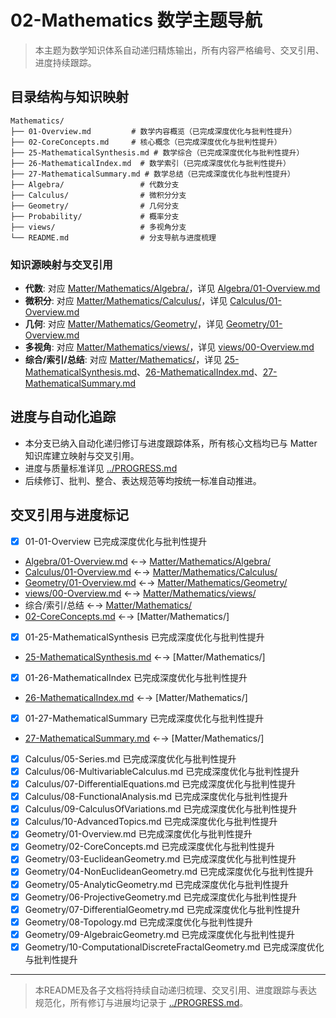 # 02-Mathematics 数学主题导航

> 本主题为数学知识体系自动递归精炼输出，所有内容严格编号、交叉引用、进度持续跟踪。

## 目录结构与知识映射

```tree
Mathematics/
├── 01-Overview.md         # 数学内容概览（已完成深度优化与批判性提升）
├── 02-CoreConcepts.md     # 核心概念（已完成深度优化与批判性提升）
├── 25-MathematicalSynthesis.md # 数学综合（已完成深度优化与批判性提升）
├── 26-MathematicalIndex.md  # 数学索引（已完成深度优化与批判性提升）
├── 27-MathematicalSummary.md # 数学总结（已完成深度优化与批判性提升）
├── Algebra/                 # 代数分支
├── Calculus/                # 微积分分支
├── Geometry/                # 几何分支
├── Probability/             # 概率分支
├── views/                   # 多视角分支
└── README.md                # 分支导航与进度梳理
```

### 知识源映射与交叉引用

- **代数**: 对应 [Matter/Mathematics/Algebra/](../../Matter/Mathematics/Algebra/)，详见 [Algebra/01-Overview.md](Algebra/01-Overview.md)
- **微积分**: 对应 [Matter/Mathematics/Calculus/](../../Matter/Mathematics/Calculus/)，详见 [Calculus/01-Overview.md](Calculus/01-Overview.md)
- **几何**: 对应 [Matter/Mathematics/Geometry/](../../Matter/Mathematics/Geometry/)，详见 [Geometry/01-Overview.md](Geometry/01-Overview.md)
- **多视角**: 对应 [Matter/Mathematics/views/](../../Matter/Mathematics/views/)，详见 [views/00-Overview.md](views/00-Overview.md)
- **综合/索引/总结**: 对应 [Matter/Mathematics/](../../Matter/Mathematics/)，详见 [25-MathematicalSynthesis.md](25-MathematicalSynthesis.md)、[26-MathematicalIndex.md](26-MathematicalIndex.md)、[27-MathematicalSummary.md](27-MathematicalSummary.md)

## 进度与自动化追踪

- 本分支已纳入自动化递归修订与进度跟踪体系，所有核心文档均已与 Matter 知识库建立映射与交叉引用。
- 进度与质量标准详见 [../PROGRESS.md](../PROGRESS.md)
- 后续修订、批判、整合、表达规范等均按统一标准自动推进。

## 交叉引用与进度标记

- [x] 01-01-Overview 已完成深度优化与批判性提升
- [Algebra/01-Overview.md](Algebra/01-Overview.md) ←→ [Matter/Mathematics/Algebra/](../../Matter/Mathematics/Algebra/)
- [Calculus/01-Overview.md](Calculus/01-Overview.md) ←→ [Matter/Mathematics/Calculus/](../../Matter/Mathematics/Calculus/)
- [Geometry/01-Overview.md](Geometry/01-Overview.md) ←→ [Matter/Mathematics/Geometry/](../../Matter/Mathematics/Geometry/)
- [views/00-Overview.md](views/00-Overview.md) ←→ [Matter/Mathematics/views/](../../Matter/Mathematics/views/)
- 综合/索引/总结 ←→ [Matter/Mathematics/](../../Matter/Mathematics/)
- [02-CoreConcepts.md](02-CoreConcepts.md) ←→ [Matter/Mathematics/]
- [x] 01-25-MathematicalSynthesis 已完成深度优化与批判性提升
- [25-MathematicalSynthesis.md](25-MathematicalSynthesis.md) ←→ [Matter/Mathematics/]
- [x] 01-26-MathematicalIndex 已完成深度优化与批判性提升
- [26-MathematicalIndex.md](26-MathematicalIndex.md) ←→ [Matter/Mathematics/]
- [x] 01-27-MathematicalSummary 已完成深度优化与批判性提升
- [27-MathematicalSummary.md](27-MathematicalSummary.md) ←→ [Matter/Mathematics/]
- [x] Calculus/05-Series.md 已完成深度优化与批判性提升
- [x] Calculus/06-MultivariableCalculus.md 已完成深度优化与批判性提升
- [x] Calculus/07-DifferentialEquations.md 已完成深度优化与批判性提升
- [x] Calculus/08-FunctionalAnalysis.md 已完成深度优化与批判性提升
- [x] Calculus/09-CalculusOfVariations.md 已完成深度优化与批判性提升
- [x] Calculus/10-AdvancedTopics.md 已完成深度优化与批判性提升
- [x] Geometry/01-Overview.md 已完成深度优化与批判性提升
- [x] Geometry/02-CoreConcepts.md 已完成深度优化与批判性提升
- [x] Geometry/03-EuclideanGeometry.md 已完成深度优化与批判性提升
- [x] Geometry/04-NonEuclideanGeometry.md 已完成深度优化与批判性提升
- [x] Geometry/05-AnalyticGeometry.md 已完成深度优化与批判性提升
- [x] Geometry/06-ProjectiveGeometry.md 已完成深度优化与批判性提升
- [x] Geometry/07-DifferentialGeometry.md 已完成深度优化与批判性提升
- [x] Geometry/08-Topology.md 已完成深度优化与批判性提升
- [x] Geometry/09-AlgebraicGeometry.md 已完成深度优化与批判性提升
- [x] Geometry/10-ComputationalDiscreteFractalGeometry.md 已完成深度优化与批判性提升

---

> 本README及各子文档将持续自动递归梳理、交叉引用、进度跟踪与表达规范化，所有修订与进展均记录于 [../PROGRESS.md](../PROGRESS.md)。
